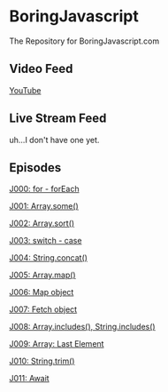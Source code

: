 # BoringJavascript
The Repository for BoringJavascript.com

## Video Feed

[YouTube](https://www.youtube.com/channel/UCKZ7CV6fI7xlh7zIE9TWqgw)

## Live Stream Feed

uh...I don't have one yet.

## Episodes

[J000: for - forEach](https://www.youtu.be/adyuiQ6bNtM)

[J001: Array.some()](https://www.youtu.be/bKZCNUel8U4)

[J002: Array.sort()](https://www.youtu.be/4uSc4Wdy20Y)

[J003: switch - case](https://www.youtu.be/NFSfvQJcqEo)

[J004: String.concat()](https://www.youtu.be/JHVojQgJseA)

[J005: Array.map()](https://www.youtu.be/o2UTttTjSQ0)

[J006: Map object](https://www.youtu.be/c7UQZyhm4gE)

[J007: Fetch object](https://www.youtu.be/xrIF0EVY8dE)

[J008: Array.includes(), String.includes()](https://www.youtu.be/en9wsW9DbVY)

[J009: Array: Last Element](https://www.youtu.be/DoyYvRvlvm4)

[J010: String.trim()](https://www.youtu.be/pBaVBkdWsUs)

[J011: Await](https://www.youtu.be/bdiWZJoqnA8)
